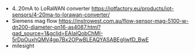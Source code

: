 - 4..20mA to LoRaWAN converter https://iotfactory.eu/products/iot-sensors/4-20ma-to-lorawan-converter/
- Siemens mag flow https://instrowest.com.au/flow-sensor-mag-5100-w-dn200-diameter-pn16-as4087.html?gad_source=1&gclid=EAIaIQobChMI-5rDpOuxhQMV4gp7Bx2OPwBLEAQYASABEgIjwfD_BwE
- milesight